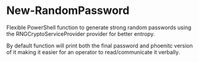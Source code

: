 # New-RandomPassword

Flexible PowerShell function to generate strong random passwords using the RNGCryptoServiceProvider provider for better entropy.

By default function will print both the final password and phoenitc version of it making  it easier for an operator to read/communicate it verbally.